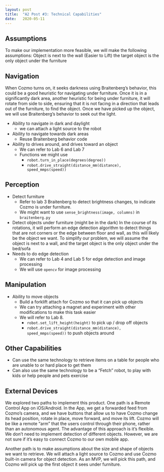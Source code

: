 ```yaml
---
layout: post
title:  "A2 Post #3: Technical Capabilities"
date:   2020-05-11
---
```


## Assumptions
To make our implementation more feasible, we will make the following assumptions:
Object is next to the wall (Easier to Lift)
the target object is the only object under the furniture 

## Navigation
When Cozmo turns on, it seeks darkness using Braitenberg’s behavior, this could be a good heuristic for navigating under furniture. Once it is in a significantly dark area, another heuristic for being under furniture, it will rotate from side to side, ensuring that it is not facing in a direction that leads out of the furniture, to find the object. Once we have picked up the object, we will use Braitenberg’s behavior to seek out the light.

- Ability to navigate in dark and daylight
  - we can attach a light source to the robot
- Ability to navigate towards dark areas
    - Reuse Braitenberg behavior code
- Ability to drives around, and drives toward an object
    - We can refer to Lab 6 and Lab 7
    - Functions we might use
        - `robot.turn_in_place(degrees(degree))`
        - `robot.drive_straight(distance_mm(distance), speed_mmps(speed))`

## Perception
- Detect furniture
    - Refer to lab 3 Braitenberg to detect brightness changes, to indicate Cozmo is under furniture. 
    - We might want to use `sense_brightness(image, columns)` in `braitenberg.py`
- Detect objects under furniture (might be in the dark)
In the course of its rotations, it will perform an edge detection algorithm to detect things that are not corners or the edge between floor and wall, as this will likely be the object we want.
To simplify our problem, we will assume the object is next to a wall, and the target object is the only object under the bed/sofa
- Needs to do edge detection
    - We can refer to Lab 4 and Lab 5 for edge detection and image processing
    - We will use `opencv` for image processing

## Manipulation
- Ability to move objects
    - Build a forklift attach for Cozmo so that it can pick up objects
    - We can try attaching a magnet and experiment with other modifications to make this task easier
    -  We will refer to Lab 8. 
        - `robot.set_lift_height(height)` to pick up / drop off objects
        - `robot.drive_straight(distance_mm(distance), speed_mmps(speed))` to push objects around

## Other Capabilities
- Can use the same technology to retrieve items on a table for people who are unable to or hard place to get them
- Can also use the same technology to be a “Fetch” robot, to play with kids or help people and pets exercise

## External Devices
We explored two paths to implement this product. One path is a Remote Control App on iOS/Android. In the App, we get a forwarded feed from Cozmo’s camera, and we have buttons that allow us to have Cozmo change its head position, rotate in place, move forward, and move its lift. Cozmo will be like a remote “arm” that the users control through their phone, rather than an autonomous agent. The advantage of this approach is it’s flexible. We don’t need to implement detection of different objects. However, we are not sure if it’s easy to connect Cozmo to our own mobile app.  

Another path is to make assumptions about the size and shape of objects we want to retrieve. We will attach a light source to Cozmo and use Cozmo built-in camera for object detection. As an MVP, we will pick this path, and Cozmo will pick up the first object it sees under furniture. 
